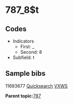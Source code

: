 # 787\_8$t

## Codes

-   Indicators
    -   First: \_
    -   Second: 8
-   Subfield: t

## Sample bibs

11693677 [Quicksearch](https://search.library.yale.edu/catalog/11693677) [VXWS](http://prodorbis.library.yale.edu:7014/vxws/GetHoldingsService?bibId=11693677)

**Parent topic:**[787](../../tags/787/787.md)

